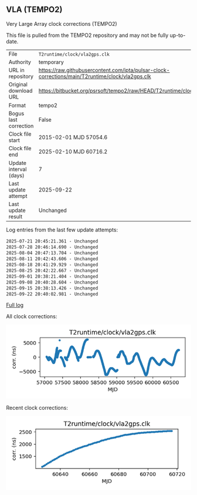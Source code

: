 
## VLA (TEMPO2)

Very Large Array clock corrections (TEMPO2)

This file is pulled from the TEMPO2 repository and may not be fully
up-to-date.

|     |     |
|:--- |:--- |
| File | `T2runtime/clock/vla2gps.clk` |
| Authority | temporary |
| URL in repository | <https://raw.githubusercontent.com/ipta/pulsar-clock-corrections/main/T2runtime/clock/vla2gps.clk> |
| Original download URL | <https://bitbucket.org/psrsoft/tempo2/raw/HEAD/T2runtime/clock/vla2gps.clk> |
| Format | tempo2 |
| Bogus last correction | False |
| Clock file start | 2015-02-01 MJD 57054.6 |
| Clock file end | 2025-02-10 MJD 60716.2 |
| Update interval (days) | 7 |
| Last update attempt | 2025-09-22 |
| Last update result | Unchanged |

Log entries from the last few update attempts:
```
2025-07-21 20:45:21.361 - Unchanged
2025-07-28 20:46:14.690 - Unchanged
2025-08-04 20:47:13.704 - Unchanged
2025-08-11 20:42:43.606 - Unchanged
2025-08-18 20:41:29.929 - Unchanged
2025-08-25 20:42:22.667 - Unchanged
2025-09-01 20:38:21.404 - Unchanged
2025-09-08 20:40:28.604 - Unchanged
2025-09-15 20:38:13.426 - Unchanged
2025-09-22 20:40:02.981 - Unchanged
```
[Full log](https://raw.githubusercontent.com/ipta/pulsar-clock-corrections/main/log/T2runtime/clock/vla2gps.clk.log)


All clock corrections:

![plot of all clock corrections](vla2gps.clk.png "All corrections")

Recent clock corrections:

![plot of recent clock corrections](vla2gps.clk.short.png "Recent corrections")

